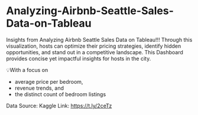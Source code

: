 # Analyzing-Airbnb-Seattle-Sales-Data-on-Tableau
Insights from Analyzing Airbnb Seattle Sales Data on Tableau!!!
Through this visualization, hosts can optimize their pricing strategies, identify hidden opportunities, and stand out in a competitive landscape.
This Dashboard provides concise yet impactful insights for hosts in the city. 

💡With a focus on 
- average price per bedroom, 
- revenue trends, and 
- the distinct count of bedroom listings
  
Data Source: Kaggle
Link: https://t.ly/2ceTz
